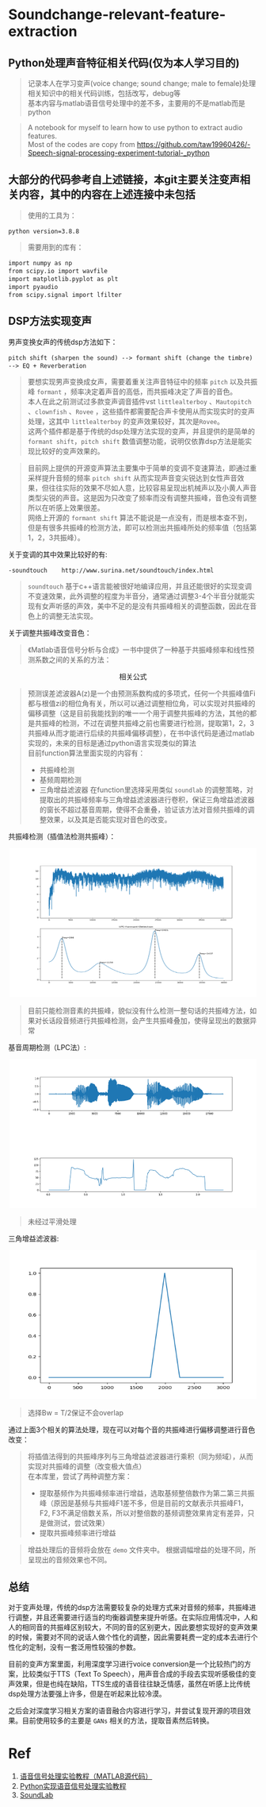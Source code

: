 # Soundchange-relevant-feature-extraction
## Python处理声音特征相关代码(仅为本人学习目的)

>记录本人在学习变声(voice change; sound change; male to female)处理相关知识中的相关代码训练，包括改写，debug等  
>基本内容与matlab语音信号处理中的差不多，主要用的不是matlab而是python  


>A notebook for myself to learn how to use python to extract audio features.  
Most of the codes are copy from https://github.com/taw19960426/-Speech-signal-processing-experiment-tutorial-_python 

大部分的代码参考自上述链接，本git主要关注变声相关内容，其中的内容在上述连接中未包括
----

>使用的工具为：
```
python version=3.8.8
```
>需要用到的库有：  
  
```
import numpy as np
from scipy.io import wavfile
import matplotlib.pyplot as plt
import pyaudio
from scipy.signal import lfilter
```  

## DSP方法实现变声
男声变换女声的传统dsp方法如下：  
  
  ```
  pitch shift (sharpen the sound) --> formant shift (change the timbre) --> EQ + Reverberation 
  ```
  
>要想实现男声变换成女声，需要着重关注声音特征中的频率 `pitch` 以及共振峰 `formant` ，频率决定着声音的高低，而共振峰决定了声音的音色。  
本人在此之前测试过多款变声调音插件vst `littlealterboy` 、`Mautopitch` 、`clownfish` 、`Rovee` ，这些插件都需要配合声卡使用从而实现实时的变声处理，这其中 `littlealterboy` 的变声效果较好，其次是`Rovee`。  
这两个插件都是基于传统的dsp处理方法实现的变声，并且提供的是简单的 `formant shift`，`pitch shift` 数值调整功能，说明仅依靠dsp方法是能实现比较好的变声效果的。  
  
>目前网上提供的开源变声算法主要集中于简单的变调不变速算法，即通过重采样提升音频的频率 `pitch shift` 从而实现声音变尖锐达到女性声音效果，但往往实际的效果不尽如人意，比较容易呈现出机械声以及小黄人声音类型尖锐的声音。这是因为只改变了频率而没有调整共振峰，音色没有调整所以在听感上效果很差。  
网络上开源的 `formant shift` 算法不能说是一点没有，而是根本查不到，但是有很多共振峰的检测方法，即可以检测出共振峰所处的频率值（包括第1，2，3共振峰）。  
  
关于变调的其中效果比较好的有:    
```
-soundtouch    http://www.surina.net/soundtouch/index.html
``` 
> `soundtouch` 基于c++语言能被很好地编译应用，并且还能很好的实现变调不变速效果，此外调整的程度为半音分，通常通过调整3-4个半音分就能实现有女声听感的声效，美中不足的是没有共振峰相关的调整函数，因此在音色上的调整无法实现。  
>   
关于调整共振峰改变音色：  
>《Matlab语音信号分析与合成》一书中提供了一种基于共振峰频率和线性预测系数之间的关系的方法：  

<p align="center">相关公式</p>

>预测误差滤波器A(z)是一个由预测系数构成的多项式，任何一个共振峰值Fi都与根值zi的相位角有关，所以可以通过调整相位角，可以实现对共振峰的偏移调整（这是目前我能找到的唯一一个用于调整共振峰的方法，其他的都是共振峰的检测，不过在调整共振峰之前也需要进行检测，提取第1，2，3共振峰从而才能进行后续的共振峰偏移调整），在书中该代码是通过matlab实现的，未来的目标是通过python语言实现类似的算法  
>目前function算法里面实现的内容有：  
>* 共振峰检测
>* 基频周期检测
>* 三角增益滤波器
>在function里选择采用类似 `soundlab` 的调整策略，对提取出的共振峰频率与三角增益滤波器进行卷积，保证三角增益滤波器的窗长不超过基音周期，使得不会重叠，验证该方法对音频共振峰的调整效果，以及其是否能实现对音色的改变。  
  
共振峰检测（插值法检测共振峰）：  
<div align="center">
<img src=https://github.com/lxp999/Soundchange-relevant-feature-extraction/blob/main/function/img/formant_with_marks.png width="500" height = "300">
</div>  

> 目前只能检测音素的共振峰，貌似没有什么检测一整句话的共振峰方法，如果对长话段音频进行共振峰检测，会产生共振峰叠加，使得呈现出的数据异常

基音周期检测（LPC法）:  
<div align = "center">
<img src=https://github.com/lxp999/Soundchange-relevant-feature-extraction/blob/main/function/img/pitch_period.png width="500" height="300">  
</div>    

> 未经过平滑处理  

三角增益滤波器:
<div align = "center">
<img src=https://github.com/lxp999/Soundchange-relevant-feature-extraction/blob/main/function/img/TriangleFilter.png width="500" height="300">    
</div>  

> 选择Bw = T/2保证不会overlap
  
通过上面3个相关的算法处理，现在可以对每个音的共振峰进行偏移调整进行音色改变：  
> 将插值法得到的共振峰序列与三角增益滤波器进行乘积（同为频域），从而实现对共振峰的调整（改变极大值点）  
> 在本库里，尝试了两种调整方案：  
> * 提取基频作为共振峰频率进行增益，选取基频整倍数作为第二第三共振峰（原因是基频与共振峰F1差不多，但是目前的文献表示共振峰F1，F2, F3不满足倍数关系，所以对整倍数的基频调整效果肯定有差异，只是做测试，尝试效果）  
> * 提取共振峰频率进行增益  

> 增益处理后的音频将会放在 `demo` 文件夹中。
> 根据调幅增益的处理不同，所呈现出的音频效果也不同。


## 总结  
对于变声处理，传统的dsp方法需要较复杂的处理方式来对音频的频率，共振峰进行调整，并且还需要进行适当的均衡器调整来提升听感。在实际应用情况中，人和人的相同音的共振峰区别较大，不同的音的区别更大，因此要想实现好的变声效果的时候，需要对不同的说话人做个性化的调整，因此需要耗费一定的成本去进行个性化的定制，没有一套泛用性较强的参数。  
     
目前的变声方案里面，利用深度学习进行voice conversion是一个比较热门的方案，比较类似于TTS（Text To Speech），用声音合成的手段去实现听感极佳的变声效果，但是也纯在缺陷，TTS生成的语音往往缺乏情感，虽然在听感上比传统dsp处理方法要强上许多，但是在听起来比较冷漠。  
  
之后会对深度学习相关方案的语音融合内容进行学习，并尝试复现开源的项目效果。目前使用较多的主要是 `GANs` 相关的方法，提取音素然后转换。  









# Ref
1. [语音信号处理实验教程（MATLAB源代码）](https://github.com/bastamon/sound_signal_process-matlab- "语音信号处理实验教程")  
2. [Python实现语音信号处理实验教程](https://github.com/taw19960426/-Speech-signal-processing-experiment-tutorial-_python "Python实现")
3. [SoundLab](https://github.com/matrixcascade/SoundLab "Soundlab")
